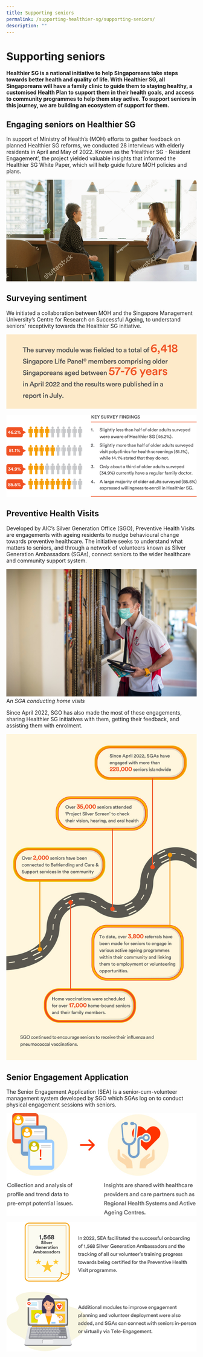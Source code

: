 ```yaml
---
title: Supporting seniors
permalink: /supporting-healthier-sg/supporting-seniors/
description: ""
---
```

# Supporting seniors
**Healthier SG is a national initiative to help Singaporeans take steps towards better health and quality of life. With Healthier SG, all Singaporeans will have a family clinic to guide them to staying healthy, a customised Health Plan to support them in their health goals, and access to community programmes to help them stay active. To support seniors in this journey, we are building an ecosystem of support for them.**

## Engaging seniors on Healthier SG 
In support of Ministry of Health’s (MOH) efforts to gather feedback on planned Healthier SG reforms, we conducted 28 interviews with elderly residents in April and May of 2022. Known as the ‘Healthier SG - Resident Engagement’, the project yielded valuable insights that informed the Healthier SG White Paper, which will help guide future MOH policies and plans.

![](/images/aic_supporting-seniors_03.png)

## Surveying sentiment
We initiated a collaboration between MOH and the Singapore Management University’s Centre for Research on Successful Ageing, to understand seniors' receptivity towards the Healthier SG initiative.

![](/images/aic_surveying-sentiment_03.png)

![](/images/aic_surveying-sentiment_06.png)


## Preventive Health Visits
Developed by AIC’s Silver Generation Office (SGO), Preventive Health Visits are engagements with ageing residents to nudge behavioural change towards preventive healthcare. The initiative seeks to understand what matters to seniors, and through a network of volunteers known as Silver Generation Ambassadors (SGAs), connect seniors to the wider healthcare and community support system.

![](/images/preventive-health-visits.jpeg)
A*n SGA conducting home visits*

Since April 2022, SGO has also made the most of these engagements, sharing Healthier SG initiatives with them, getting their feedback, and assisting them with enrolment.

![](/images/preventive-health-visits-2.png)

## Senior Engagement Application

The Senior Engagement Application (SEA) is a senior-cum-volunteer management system developed by SGO which SGAs log on to conduct physical engagement sessions with seniors.

![](/images/senior-engagement-application-1.png)

![](/images/senior-engagement-application-2.png)